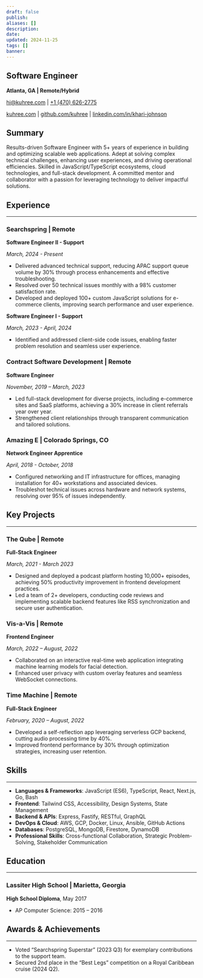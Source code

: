 ```yaml
---
draft: false
publish: 
aliases: []
description: 
date: 
updated: 2024-11-25
tags: []
banner: 
---
```


## Software Engineer 

**Atlanta, GA | Remote/Hybrid**

[hi@kuhree.com](mailto:hi+resume@kuhree.com) | [+1 (470) 626-2775](tel:+14706262775)

[kuhree.com](https://kuhree.com) | [github.com/kuhree](https://github.com/kuhree) | [linkedin.com/in/khari-johnson](https://linkedin.com/in/khari-johnson)

## Summary

Results-driven Software Engineer with 5+ years of experience in building and optimizing scalable web applications. Adept at solving complex technical challenges, enhancing user experiences, and driving operational efficiencies. Skilled in JavaScript/TypeScript ecosystems, cloud technologies, and full-stack development. A committed mentor and collaborator with a passion for leveraging technology to deliver impactful solutions.

## Experience

---

### Searchspring | Remote

**Software Engineer II - Support** 

_March, 2024 - Present_

- Delivered advanced technical support, reducing APAC support queue volume by 30% through process enhancements and effective troubleshooting.
- Resolved over 50 technical issues monthly with a 98% customer satisfaction rate.
- Developed and deployed 100+ custom JavaScript solutions for e-commerce clients, improving search performance and user experience.

**Software Engineer I - Support** 

_March, 2023 - April, 2024_

- Identified and addressed client-side code issues, enabling faster problem resolution and seamless user experience.

### Contract Software Development | Remote

**Software Engineer** 

_November, 2019 – March, 2023_

- Led full-stack development for diverse projects, including e-commerce sites and SaaS platforms, achieving a 30% increase in client referrals year over year.
- Strengthened client relationships through transparent communication and tailored solutions.

### Amazing E | Colorado Springs, CO

**Network Engineer Apprentice** 

_April, 2018 - October, 2018_

- Configured networking and IT infrastructure for offices, managing installation for 40+ workstations and associated devices.
- Troubleshot technical issues across hardware and network systems, resolving over 95% of issues independently.

## Key Projects

---

### The Qube | Remote

**Full-Stack Engineer**

_March, 2021 - March 2023_

- Designed and deployed a podcast platform hosting 10,000+ episodes, achieving 50% productivity improvement in frontend development practices.
- Led a team of 2+ developers, conducting code reviews and implementing scalable backend features like RSS synchronization and secure user authentication.

### Vis-a-Vis | Remote

**Frontend Engineer** 

_March, 2022 – August, 2022_

- Collaborated on an interactive real-time web application integrating machine learning models for facial detection.
- Enhanced user privacy with custom overlay features and seamless WebSocket connections.

### Time Machine | Remote

**Full-Stack Engineer** 

_February, 2020 – August, 2022_

- Developed a self-reflection app leveraging serverless GCP backend, cutting audio processing time by 40%.
- Improved frontend performance by 30% through optimization strategies, increasing user retention.

## Skills

---

- **Languages & Frameworks**: JavaScript (ES6), TypeScript, React, Next.js, Go, Bash
- **Frontend**: Tailwind CSS, Accessibility, Design Systems, State Management
- **Backend & APIs**: Express, Fastify, RESTful, GraphQL
- **DevOps & Cloud**: AWS, GCP, Docker, Linux, Ansible, GitHub Actions
- **Databases**: PostgreSQL, MongoDB, Firestore, DynamoDB
- **Professional Skills**: Cross-functional Collaboration, Strategic Problem-Solving, Stakeholder Communication

## Education

---

### Lassiter High School | Marietta, Georgia

**High School Diploma**, May 2017

- AP Computer Science: 2015 – 2016

## Awards & Achievements

---

- Voted “Searchspring Superstar” (2023 Q3) for exemplary contributions to the support team.
- Secured 2nd place in the “Best Legs” competition on a Royal Caribbean cruise (2024 Q2).
